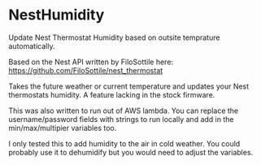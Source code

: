 # NestHumidity
Update Nest Thermostat Humidity based on outsite temprature automatically.  

Based on the Nest API written by FiloSottile here: https://github.com/FiloSottile/nest_thermostat

Takes the future weather or current temperature and updates your Nest thermostats humidity.  A feature lacking in the stock firmware.  

This was also written to run out of AWS lambda.  You can replace the username/password fields with strings to run locally and add in the min/max/multipier variables too.

I only tested this to add humidity to the air in cold weather.  You could probably use it to dehumidify but you would need to adjust the variables.
